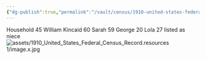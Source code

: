```yaml
---
{"dg-publish":true,"permalink":"/vault/census/1910-united-states-federal-census-record/","tags":["George-Kincaid","James-William-Kincaid","Sarah-Virginia-Keenan","Clayton-Shaffer","Mamie-Catherine-Shaffer","Dorcas-McClung","Joseph-Shaffer","Thomas-P-Kincaid"]}
---
```


Household 45
William Kincaid 60
Sarah 59
George 20
Lola 27 listed as niece
![assets/1910_United_States_Federal_Census_Record.resources 1/image.x.jpg](/img/user/assets/1910_United_States_Federal_Census_Record.resources%201/image.x.jpg)
